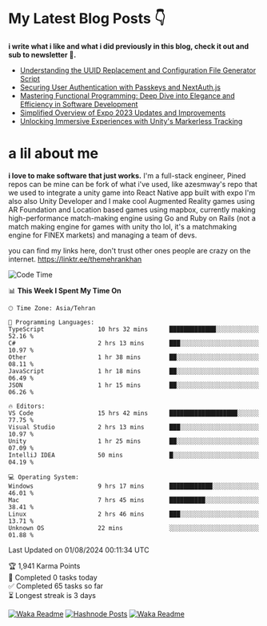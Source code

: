 # My Latest Blog Posts 👇
**i write what i like and what i did previously in this blog, check it out and sub to newsletter 🫡.**

<!-- HASHNODE_BLOG:START -->
- [Understanding the UUID Replacement and Configuration File Generator Script](https://themehrankhan.hashnode.dev/understanding-the-uuid-replacement-and-configuration-file-generator-script)
- [Securing User Authentication with Passkeys and NextAuth.js](https://themehrankhan.hashnode.dev/securing-user-authentication-with-passkeys-and-nextauthjs)
- [Mastering Functional Programming: Deep Dive into Elegance and Efficiency in Software Development](https://themehrankhan.hashnode.dev/mastering-functional-programming-deep-dive-into-elegance-and-efficiency-in-software-development)
- [Simplified Overview of Expo 2023 Updates and Improvements](https://themehrankhan.hashnode.dev/expo-2023-updates-and-features-summary)
- [Unlocking Immersive Experiences with Unity's Markerless Tracking](https://themehrankhan.hashnode.dev/unlocking-immersive-experiences-with-unitys-markerless-tracking)

<!-- HASHNODE_BLOG:END -->

# a lil about me
**i love to make  software that just works.**
I'm a full-stack engineer, Pined repos can be mine can be fork of what i've used, like azesmway's repo that we used to integrate a unity game into React Native app built with expo I'm also also Unity Developer and I make cool Augmented Reality games using AR Foundation and Location based games using mapbox, currently making high-performance match-making engine using Go and Ruby on Rails (not a match making engine for games with unity tho lol, it's a matchmaking engine for FINEX markets) and managing a team of devs.

you can find my links here, don't trust other ones people are crazy on the internet.
https://linktr.ee/themehrankhan

<!--START_SECTION:waka-->
![Code Time](http://img.shields.io/badge/Code%20Time-549%20hrs%2023%20mins-blue)

📊 **This Week I Spent My Time On** 

```text
🕑︎ Time Zone: Asia/Tehran

💬 Programming Languages: 
TypeScript               10 hrs 32 mins      █████████████░░░░░░░░░░░░   52.16 % 
C#                       2 hrs 13 mins       ███░░░░░░░░░░░░░░░░░░░░░░   10.97 % 
Other                    1 hr 38 mins        ██░░░░░░░░░░░░░░░░░░░░░░░   08.11 % 
JavaScript               1 hr 18 mins        ██░░░░░░░░░░░░░░░░░░░░░░░   06.49 % 
JSON                     1 hr 15 mins        ██░░░░░░░░░░░░░░░░░░░░░░░   06.26 % 

🔥 Editors: 
VS Code                  15 hrs 42 mins      ███████████████████░░░░░░   77.75 % 
Visual Studio            2 hrs 13 mins       ███░░░░░░░░░░░░░░░░░░░░░░   10.97 % 
Unity                    1 hr 25 mins        ██░░░░░░░░░░░░░░░░░░░░░░░   07.09 % 
IntelliJ IDEA            50 mins             █░░░░░░░░░░░░░░░░░░░░░░░░   04.19 % 

💻 Operating System: 
Windows                  9 hrs 17 mins       ████████████░░░░░░░░░░░░░   46.01 % 
Mac                      7 hrs 45 mins       ██████████░░░░░░░░░░░░░░░   38.41 % 
Linux                    2 hrs 46 mins       ███░░░░░░░░░░░░░░░░░░░░░░   13.71 % 
Unknown OS               22 mins             ░░░░░░░░░░░░░░░░░░░░░░░░░   01.88 % 
```


 Last Updated on 01/08/2024 00:11:34 UTC
<!--END_SECTION:waka-->

<!-- TODO-IST:START -->
🏆  1,941 Karma Points           
🌸  Completed 0 tasks today           
✅  Completed 65 tasks so far           
⏳  Longest streak is 3 days
<!-- TODO-IST:END -->

[![Waka Readme](https://github.com/TheMehranKhan/themehrankhan/actions/workflows/main.yml/badge.svg)](https://github.com/TheMehranKhan/themehrankhan/actions/workflows/main.yml)
[![Hashnode Posts](https://github.com/TheMehranKhan/themehrankhan/actions/workflows/hashnode.yml/badge.svg)](https://github.com/TheMehranKhan/themehrankhan/actions/workflows/hashnode.yml)
[![Waka Readme](https://github.com/TheMehranKhan/themehrankhan/actions/workflows/waka.yml/badge.svg)](https://github.com/TheMehranKhan/themehrankhan/actions/workflows/waka.yml)
